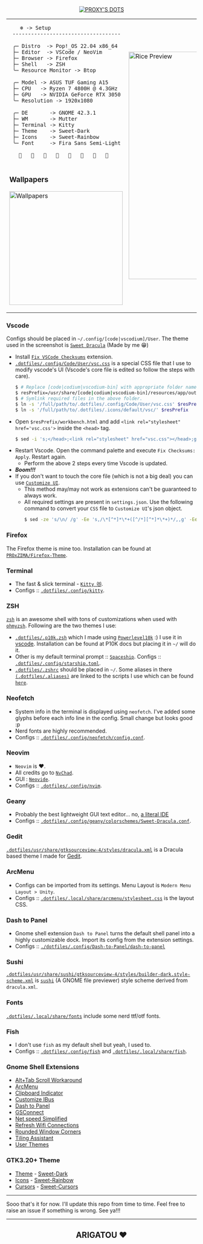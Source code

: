 <div align="center">
  <a href='#'><img align="center" src="./assets/dots.png" alt="PROXY'S DOTS"></a>
</div>

<!-- <h3 align="center">Terminal</h3>
<p align="center"><img src="./assets/terminal.png"></p>

<h3 align="center">VS Codium</h3>
<p align="center"><img src="./assets/vscode.png"></p>

<h3 align="center">Firefox</h3>
<p align="center"><img src="./assets/firefox.png"></p>

<h3 align="center">Neovim</h3>
<p align="center"><img src="./assets/neovim.png"></p>

<h3 align="center">Resource Monitor</h3>
<p align="center"><img src="./assets/btop.png"></p> -->


<table>
<tr>
<td>

```
⠀⠀ ❄️ -> Setup
 -----------------------------------

 ╭─ Distro  -> Pop!_OS 22.04 x86_64
 ├─ Editor  -> VSCode / NeoVim
 ├─ Browser -> Firefox
 ├─ Shell   -> ZSH
 ╰─ Resource Monitor -> Btop

 ╭─ Model -> ASUS TUF Gaming A15
 ├─ CPU   -> Ryzen 7 4800H @ 4.3GHz
 ├─ GPU   -> NVIDIA GeForce RTX 3050
 ╰─ Resolution -> 1920x1080

 ╭─ DE       -> GNOME 42.3.1
 ├─ WM       -> Mutter
 ├─ Terminal -> Kitty
 ├─ Theme    -> Sweet-Dark
 ├─ Icons    -> Sweet-Rainbow
 ╰─ Font     -> Fira Sans Semi-Light

                        
```

</td>
<td rowspan='3'>

<img alt="Rice Preview" width="600px" src="assets/rice.jpg"/>

</td>
</tr>
<tr></tr>
<tr>
<td>

### Wallpapers
[<img src="./assets/photos.png" width="300px" title="Wallpapers">](https://photos.app.goo.gl/h7EE46K7qDgLpQUv9)

</td>
</tr>
</table>

### Vscode
Configs should be placed in `~/.config/[code|vscodium]/User`. The theme used in the screenshot is [`Sweet Dracula`](https://marketplace.visualstudio.com/items?itemName=PROxZIMA.sweetdracula) (Made by me 😁)
- Install [`Fix VSCode Checksums`](https://marketplace.visualstudio.com/items?itemName=lehni.vscode-fix-checksums) extension.
- [`.dotfiles/.config/Code/User/vsc.css`](.config/Code/User/vsc.css) is a special CSS file that I use to modify vscode's UI (Vscode's core file is edited so follow the steps with care).
    ```sh
    $ # Replace [code|codium|vscodium-bin] with appropriate folder name.
    $ resPrefix=/usr/share/[code|codium|vscodium-bin]/resources/app/out/vs/code/electron-[browser|sandbox]/workbench
    $ # Symlink required files in the above folder.
    $ ln -s '/full/path/to/.dotfiles/.config/Code/User/vsc.css' $resPrefix
    $ ln -s '/full/path/to/.dotfiles/.icons/default/vsc/' $resPrefix
    ```
- Open `$resPrefix/workbench.html` and add `<link rel="stylesheet" href='vsc.css'>` inside the `<head>` tag.
    ```sh
    $ sed -i 's;</head>;<link rel="stylesheet" href="vsc.css"></head>;g' $resPrefix/workbench.html
    ```
- Restart Vscode. Open the command palette and execute `Fix Checksums: Apply`. Restart again.
  - Perform the above 2 steps every time Vscode is updated.
- ***Boom!!!***
- If you don't want to touch the core file (which is not a big deal) you can use [`Customize UI`](https://marketplace.visualstudio.com/items?itemName=iocave.customize-ui).
  - This method may/may not work as extensions can't be guaranteed to always work.
  - All required settings are present in `settings.json`.
Use the following command to convert your `CSS` file to `Customize UI`'s json object.
    ```sh
    $ sed -ze 's/\n/ /g' -Ee 's,/\*[^*]*\*+([^/*][^*]*\*+)*/,,g' -Ee 's/ {2,}//g' -Ee 's/\}([^\{]*) \{/", "\1": "/g' -e 's/:root \{/{":root": "/g' vsc.css
    ```

### Firefox
The Firefox theme is mine too. Installation can be found at [`PROxZIMA/Firefox-Theme`](https://github.com/PROxZIMA/Firefox-Theme/).

### Terminal
- The fast & slick terminal - [`Kitty 😻`](https://github.com/kovidgoyal/kitty).
- Configs :: [`.dotfiles/.config/kitty`](.config/kitty/).

### ZSH
[`zsh`](https://www.zsh.org/) is an awesome shell with tons of customizations when used with [`ohmyzsh`](https://github.com/ohmyzsh/ohmyzsh). Following are the two themes I use:
- [`.dotfiles/.p10k.zsh`](.p10k.zsh) which I made using [`Powerlevel10k`](https://github.com/romkatv/powerlevel10k) :) I use it in [vscode](./assets/vscode.png). Installation can be found at P10K docs but placing it in `~/` will do it.
- Other is my default terminal prompt :: [`Spaceship`](https://github.com/spaceship-prompt/spaceship-prompt). Configs :: [`.dotfiles/.config/starship.toml`](.config/starship.toml).
- [`.dotfiles/.zshrc`](.zshrc) should be placed in `~/`. Some aliases in there [`(.dotfiles/.aliases)`](.aliases) are linked to the scripts I use which can be found [`here`](https://github.com/PROxZIMA/My-Scripts).

### Neofetch
- System info in the terminal is displayed using `neofetch`. I've added some glyphs before each info line in the config. Small change but looks good :p
- Nerd fonts are highly recommended.
- Configs :: [`.dotfiles/.config/neofetch/config.conf`](.config/neofetch/config.conf).

### Neovim
- `Neovim` is ❤️.
- All credits go to [`NvChad`](https://github.com/NvChad/NvChad).
- GUI : [`Neovide`](https://github.com/neovide/neovide).
- Configs :: [`.dotfiles/.config/nvim`](.config/nvim/).

### Geany
- Probably the best lightweight GUI text editor... no, [a literal IDE](./assets/geany.png)
- Configs :: [`.dotfiles/.config/geany/colorschemes/Sweet-Dracula.conf`](.config/geany/colorschemes/Sweet-Dracula.conf).

### Gedit
[`.dotfiles/usr/share/gtksourceview-4/styles/dracula.xml`](usr/share/gtksourceview-4/styles/dracula.xml) is a Dracula based theme I made for [Gedit](./assets/gedit.png).

### ArcMenu
- Configs can be imported from its settings. Menu Layout is `Modern Menu Layout > Unity`.
- Configs :: [`.dotfiles/.local/share/arcmenu/stylesheet.css`](.local/share/arcmenu/stylesheet.css) is the layout CSS.

### Dash to Panel
- Gnome shell extension `Dash to Panel` turns the default shell panel into a highly customizable dock. Import its config from the extension settings.
- Configs :: [`./dotfiles/.config/Dash-to-Panel/dash-to-panel`](.config/Dash-to-Panel/dash-to-panel)

### Sushi
[`.dotfiles/usr/share/sushi/gtksourceview-4/styles/builder-dark.style-scheme.xml`](usr/share/sushi/gtksourceview-4/styles/builder-dark.style-scheme.xml) is [`sushi`](https://gitlab.gnome.org/GNOME/sushi) (A GNOME file previewer) style scheme derived from `dracula.xml`.

### Fonts
[`.dotfiles/.local/share/fonts`](.local/share/fonts/) include some nerd ttf/otf fonts.

### Fish
- I don't use `fish` as my default shell but yeah, I used to.
- Configs :: [`.dotfiles/.config/fish`](.config/fish) and [`.dotfiles/.local/share/fish`](.local/share/fish/).

### Gnome Shell Extensions
- [Alt+Tab Scroll Workaround](https://extensions.gnome.org/extension/5282/alttab-scroll-workaround/)
- [ArcMenu](https://extensions.gnome.org/extension/3628/arcmenu/)
- [Clipboard Indicator](https://extensions.gnome.org/extension/779/clipboard-indicator/)
- [Customize IBus](https://extensions.gnome.org/extension/4112/customize-ibus/)
- [Dash to Panel](https://extensions.gnome.org/extension/1160/dash-to-panel/)
- [GSConnect](https://extensions.gnome.org/extension/1319/gsconnect/)
- [Net speed Simplified](https://extensions.gnome.org/extension/3724/net-speed-simplified/)
- [Refresh Wifi Connections](https://extensions.gnome.org/extension/905/refresh-wifi-connections/)
- [Rounded Window Corners](https://extensions.gnome.org/extension/5237/rounded-window-corners/)
- [Tiling Assistant](https://extensions.gnome.org/extension/3733/tiling-assistant/)
- [User Themes](https://extensions.gnome.org/extension/19/user-themes/)

### GTK3.20+ Theme
- [Theme](https://www.gnome-look.org/p/1253385/) - [Sweet-Dark](https://github.com/EliverLara/Sweet)
- [Icons](https://www.opendesktop.org/p/1284047) - [Sweet-Rainbow](https://github.com/EliverLara/Sweet-folders)
- [Cursors](https://www.gnome-look.org/p/1393084) - [Sweet-Cursors](https://github.com/EliverLara/Sweet/tree/nova/kde/cursors)
<!--
{
  let local_extensions = [...document.getElementById('local_extensions').children].filter(x => !x.classList.contains('system'));
  let s = '';
  local_extensions.forEach(x => {
    s += '- [' + x.querySelector('.title-link').innerText + '](' + x.querySelector('.title-link').href + ')\n';
  });
  console.log(s);
}
-->
---

Sooo that's it for now. I'll update this repo from time to time. Feel free to raise an issue if something is wrong. See ya!!!

___
<h2 align="center">ARIGATOU ❤️</h2>
